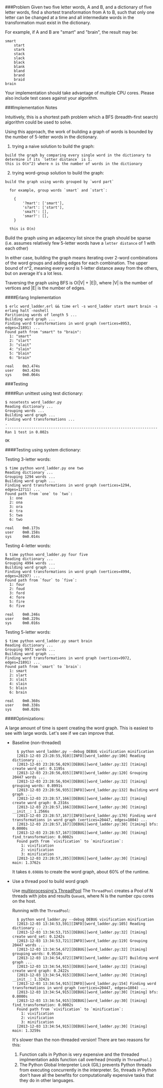 ###Problem
Given two five letter words, A and B, and a dictionary of five letter words,
find a shortest transformation from A to B, such that only one letter can be
changed at a time and all intermediate words in the transformation must exist
in the dictionary.

For example, if A and B are "smart" and "brain", the result may be:

    smart
        start
        stark
        stack
        slack
        black
        blank
        bland
        brand
        braid
    brain

Your implementation should take advantage of multiple CPU cores. Please also
include test cases against your algorithm.


###Implementation Notes

Intuitively, this is a shortest path problem which a BFS (breadth-first search) algorithm could be used to solve.

Using this approach, the work of building a graph of words is bounded by the number of 5-letter words in the dictionary.

  1. trying a naive solution to build the graph:

    build the graph by comparing every single word in the dictionary to determine if its `letter distance` is 1.
    this is O(n^2) where n is the number of words in the dictionary

  2. trying word-group solution to build the graph:

    build the graph using words grouped by `word part`

      for example, group words `smart` and `start`:

        {
            '?mart': ['smart'],
            's?art': ['start'],
            'sma?t': [],
            'smar?': [],
        }

      this is O(n)

Build the graph using an adjacency list since the graph should be sparse (i.e.
assumes relatively few 5-letter words have a `letter distance` of 1 with each other)

In either case, building the graph means iterating over 2-word combinations of
the word groups and adding edges for each combination.  The upper bound of n^2,
meaning every word is 1-letter distance away from the others, but on average
it's a lot less.

Traversing the graph using BFS is O(|V| + |E|), where |V| is the number of
vertices and |E| is the number of edges.

####Erlang Implementation

    $ erlc word_ladder.erl && time erl -s word_ladder start smart brain -s erlang halt -noshell
    Paritioning words of length 5 ...
    Building word graph ...
    Finding word transformations in word graph (vertices=8953, edges=21891) ...
    Found path from "smart" to "brain":
      1: "smart"
      2: "slart"
      3: "slait"
      4: "slain"
      5: "blain"
      6: "brain"

    real    0m3.474s
    user    0m3.424s
    sys     0m0.064s


###Testing

####Run unittest using test dictionary:

    $ nosetests word_ladder.py
    Reading dictionary ...
    Grouping words ...
    Building word graph ...
    Finding word transformations ...
    .
    ----------------------------------------------------------------------
    Ran 1 test in 0.002s

    OK

####Testing using system dictionary:

  Testing 3-letter words:

    $ time python word_ladder.py one two
    Reading dictionary ...
    Grouping 1294 words ...
    Building word graph ...
    Finding word transformations in word graph (vertices=1294, edges=12711) ...
    Found path from `one` to `two`:
      1: one
      2: ona
      3: ora
      4: tra
      5: twa
      6: two

    real    0m0.173s
    user    0m0.158s
    sys     0m0.014s

  Testing 4-letter words:

    $ time python word_ladder.py four five
    Reading dictionary ...
    Grouping 4994 words ...
    Building word graph ...
    Finding word transformations in word graph (vertices=4994, edges=28297) ...
    Found path from `four` to `five`:
      1: four
      2: foud
      3: ford
      4: fore
      5: fire
      6: five

    real    0m0.246s
    user    0m0.229s
    sys     0m0.016s

  Testing 5-letter words:

    $ time python word_ladder.py smart brain
    Reading dictionary ...
    Grouping 9972 words ...
    Building word graph ...
    Finding word transformations in word graph (vertices=9972, edges=21891) ...
    Found path from `smart` to `brain`:
      1: smart
      2: slart
      3: slait
      4: slain
      5: blain
      6: brain

    real    0m0.360s
    user    0m0.338s
    sys     0m0.020s


####Optimizations:

A large amount of time is spent creating the word graph.  This is easiest to see with large words. Let's see if we can improve that.

* Baseline (non-threaded)
  
        $ python word_ladder.py --debug DEBUG vivification minification
        [2013-12-03 23:28:55,910][INFO][word_ladder.py:106] Reading dictionary ...
        [2013-12-03 23:28:56,029][DEBUG][word_ladder.py:32] [timing] create word_set: 0.1195s
        [2013-12-03 23:28:56,035][INFO][word_ladder.py:120] Grouping 20447 words ...
        [2013-12-03 23:28:56,934][DEBUG][word_ladder.py:32] [timing] grouping words: 0.8991s
        [2013-12-03 23:28:56,935][INFO][word_ladder.py:132] Building word graph ...
        [2013-12-03 23:28:57,166][DEBUG][word_ladder.py:32] [timing] create word graph: 0.2316s
        [2013-12-03 23:28:57,166][DEBUG][word_ladder.py:30] [timing] __init__: 1.2566s
        [2013-12-03 23:28:57,167][INFO][word_ladder.py:170] Finding word transformations in word graph (vertices=20447, edges=1804) ...
        [2013-12-03 23:28:57,167][DEBUG][word_ladder.py:30] [timing] bfs: 0.0000s
        [2013-12-03 23:28:57,167][DEBUG][word_ladder.py:30] [timing] find_transformation: 0.0002s
        Found path from `vivification` to `minification`:
          1: vivification
          2: vinification
          3: minification
        [2013-12-03 23:28:57,285][DEBUG][word_ladder.py:30] [timing] main: 1.3762s

  It takes `0.6988`s to create the word graph, about 60% of the runtime.

* Use a thread pool to build word graph

  Use [multiprocessing's ThreadPool](http://hg.python.org/cpython/file/181ced5bf0be/Lib/multiprocessing/pool.py#l713)
  The `ThreadPool` creates a Pool of N threads with jobs and results `Queue`s,
  where N is the number cpu cores on the host.

  Running with the `ThreadPool`:

        $ python word_ladder.py --debug DEBUG vivification minification
        [2013-12-03 13:34:53,591][INFO][word_ladder.py:105] Reading dictionary ...
        [2013-12-03 13:34:53,715][DEBUG][word_ladder.py:32] [timing] create word_set: 0.1242s
        [2013-12-03 13:34:53,721][INFO][word_ladder.py:119] Grouping 20447 words ...
        [2013-12-03 13:34:54,672][DEBUG][word_ladder.py:32] [timing] grouping words: 0.9510s
        [2013-12-03 13:34:54,672][INFO][word_ladder.py:127] Building word graph ...
        [2013-12-03 13:34:54,915][DEBUG][word_ladder.py:32] [timing] create word graph: 0.2422s
        [2013-12-03 13:34:54,915][DEBUG][word_ladder.py:30] [timing] __init__: 1.3242s
        [2013-12-03 13:34:54,915][INFO][word_ladder.py:154] Finding word transformations in word graph (vertices=20447, edges=1804) ...
        [2013-12-03 13:34:54,915][DEBUG][word_ladder.py:30] [timing] bfs: 0.0000s
        [2013-12-03 13:34:54,915][DEBUG][word_ladder.py:30] [timing] find_transformation: 0.0002s
        Found path from `vivification` to `minification`:
          1: vivification
          2: vinification
          3: minification
        [2013-12-03 13:34:54,915][DEBUG][word_ladder.py:30] [timing] main: 1.3259s

  It's slower than the non-threaded version!  There are two reasons for this:

    1. Function calls in Python is very expensive and the threaded
       implmentation adds function call overhead (mostly in `ThreadPool`.)
    2. The Python Global Interpreter Lock (GIL) prevents Python threads from
       executing concurrently in the interpreter. So, threads in Python don't
       have all the benefits for computationally expensive tasks that they do in
       other languages.


